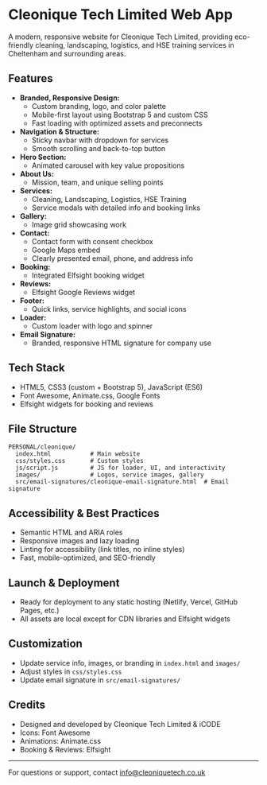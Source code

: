 # Cleonique Tech Limited Web App

A modern, responsive website for Cleonique Tech Limited, providing eco-friendly cleaning, landscaping, logistics, and HSE training services in Cheltenham and surrounding areas.

## Features

- **Branded, Responsive Design:**
  - Custom branding, logo, and color palette
  - Mobile-first layout using Bootstrap 5 and custom CSS
  - Fast loading with optimized assets and preconnects
- **Navigation & Structure:**
  - Sticky navbar with dropdown for services
  - Smooth scrolling and back-to-top button
- **Hero Section:**
  - Animated carousel with key value propositions
- **About Us:**
  - Mission, team, and unique selling points
- **Services:**
  - Cleaning, Landscaping, Logistics, HSE Training
  - Service modals with detailed info and booking links
- **Gallery:**
  - Image grid showcasing work
- **Contact:**
  - Contact form with consent checkbox
  - Google Maps embed
  - Clearly presented email, phone, and address info
- **Booking:**
  - Integrated Elfsight booking widget
- **Reviews:**
  - Elfsight Google Reviews widget
- **Footer:**
  - Quick links, service highlights, and social icons
- **Loader:**
  - Custom loader with logo and spinner
- **Email Signature:**
  - Branded, responsive HTML signature for company use

## Tech Stack

- HTML5, CSS3 (custom + Bootstrap 5), JavaScript (ES6)
- Font Awesome, Animate.css, Google Fonts
- Elfsight widgets for booking and reviews

## File Structure

```
PERSONAL/cleonique/
  index.html           # Main website
  css/styles.css       # Custom styles
  js/script.js         # JS for loader, UI, and interactivity
  images/              # Logos, service images, gallery
  src/email-signatures/cleonique-email-signature.html  # Email signature
```

## Accessibility & Best Practices

- Semantic HTML and ARIA roles
- Responsive images and lazy loading
- Linting for accessibility (link titles, no inline styles)
- Fast, mobile-optimized, and SEO-friendly

## Launch & Deployment

- Ready for deployment to any static hosting (Netlify, Vercel, GitHub Pages, etc.)
- All assets are local except for CDN libraries and Elfsight widgets

## Customization

- Update service info, images, or branding in `index.html` and `images/`
- Adjust styles in `css/styles.css`
- Update email signature in `src/email-signatures/`

## Credits

- Designed and developed by Cleonique Tech Limited & iCODE
- Icons: Font Awesome
- Animations: Animate.css
- Booking & Reviews: Elfsight

---

For questions or support, contact info@cleoniquetech.co.uk
